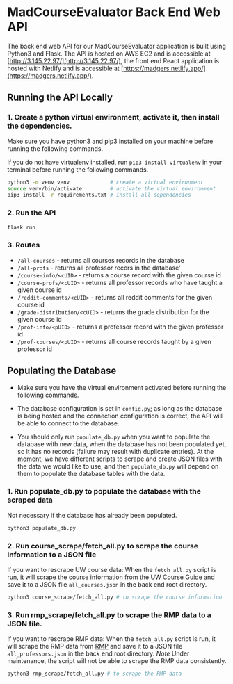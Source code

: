 # MadCourseEvaluator Back End Web API

The back end web API for our MadCourseEvaluator application is built using Python3 and Flask. The API is hosted on AWS EC2 and is accessible at [http://3.145.22.97/](http://3.145.22.97/), the front end React application is hosted with Netlify and is accessible at [https://madgers.netlify.app/](https://madgers.netlify.app/).

## Running the API Locally

### 1. Create a python virtual environment, activate it, then install the dependencies.

Make sure you have python3 and pip3 installed on your machine before running the following commands.

If you do not have virtualenv installed, run `pip3 install virtualenv` in your terminal before running the following commands.

```bash
python3 -m venv venv             # create a virtual environment
source venv/bin/activate         # activate the virtual environment
pip3 install -r requirements.txt # install all dependencies
```

### 2. Run the API

```bash
flask run
```

### 3. Routes

- `/all-courses` - returns all courses records in the database
- `/all-profs` - returns all professor recors in the database'
- `/course-info/<cUID>` - returns a course record with the given course id
- `/course-profs/<cUID>` - returns all professor records who have taught a given course id
- `/reddit-comments/<cUID>` - returns all reddit comments for the given course id
- `/grade-distribution/<cUID>` - returns the grade distribution for the given course id
- `/prof-info/<pUID>` - returns a professor record with the given professor id
- `/prof-courses/<pUID>` - returns all course records taught by a given professor id

## Populating the Database

- Make sure you have the virtual environment activated before running the following commands.

- The database configuration is set in `config.py`; as long as the database is being hosted and the connection configuration is correct, the API will be able to connect to the database. 

- You should only run `populate_db.py` when you want to populate the database with new data, when the database has not been populated yet, so it has no records (failure may result with duplicate entries). At the moment, we have different scripts to scrape and create JSON files with 
the data we would like to use, and then `populate_db.py` will depend on them to populate the database tables with the data.

### 1. Run populate_db.py to populate the database with the scraped data
Not necessary if the database has already been populated.

```bash
python3 populate_db.py
```

### 2. Run course_scrape/fetch_all.py to scrape the course information to a JSON file

If you want to rescrape UW course data: When the `fetch_all.py` script is run, it will scrape the course information from the [UW Course Guide](https://guide.wisc.edu/courses/) and save it to a JSON file `all_courses.json` in the back end root directory.

```bash
python3 course_scrape/fetch_all.py # to scrape the course information
```

### 3. Run rmp_scrape/fetch_all.py to scrape the RMP data to a JSON file.

If you want to rescrape RMP data: When the `fetch_all.py` script is run, it will scrape the RMP data from [RMP](https://www.ratemyprofessors.com/) and save it to a JSON file `all_professors.json` in the back end root directory. *Note* Under maintenance, the script will not be able to scrape the RMP data consistently.

```bash
python3 rmp_scrape/fetch_all.py # to scrape the RMP data
```





